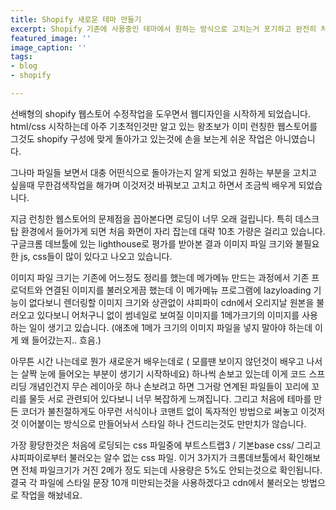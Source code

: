 ```yaml
---
title: Shopify 새로운 테마 만들기
excerpt: Shopify 기존에 사용중인 테마에서 원하는 방식으로 고치는거 포기하고 완전히 처음부터 하나 하나 만들어 보기로 결심.
featured_image: ''
image_caption: ''
tags:
- blog
- shopify

---
```

선배형의 shopify 웹스토어 수정작업을 도우면서 웹디자인을 시작하게 되었습니다. html/css 시작하는데 아주 기초적인것만 알고 있는 왕초보가 이미 런칭한 웹스토어를 그것도 shopify 구성에 맞게 돌아가고 있는것에 손을 보는게 쉬운 작업은 아니였습니다.

그나마 파일들 보면서 대충 어떤식으로 돌아가는지 알게 되었고 원하는 부분을 고치고 싶을때 무한검색작업을 해가며 이것저것 바꿔보고 고치고 하면서 조금씩 배우게 되었습니다.

지금 런칭한 웹스토어의 문제점을 꼽아본다면 로딩이 너무 오래 걸립니다. 특히 데스크탑 환경에서 들어가게 되면 처음 화면이 자리 잡는데 대략 10초 가량은 걸리고 있습니다. 구글크롬 데브툴에 있는 lighthouse로 평가를 받아본 결과 이미지 파일 크기와 불필요한 js, css들이 많이 있다고 나오고 있습니다.

이미지 파일 크기는 기존에 어느정도 정리를 했는데 메가메뉴 만드는 과정에서 기존 프로덕트와 연결된 이미지를 불러오게끔 했는데 이 메가메뉴 프로그램에 lazyloading 기능이 없다보니 렌더링할 이미지 크기와 상관없이 샤피파이 cdn에서 오리지날 원본을 불러오고 있다보니 어처구니 없이 썸네일로 보여질 이미지를 1메가크기의 이미지를 사용하는 일이 생기고 있습니다. (애초에 1메가 크기의 이미지 파일을 넣지 말아야 하는데 이게 왜 들어갔는지.. 흐음.)

아무튼 시간 나는데로 뭔가 새로운거 배우는데로 ( 모를땐 보이지 않던것이 배우고 나서는 살짝 눈에 들어오는 부분이 생기기 시작하네요) 하나씩 손보고 있는데 이게 코드 스프리딩 개념인건지 무슨 레이아웃 하나 손보려고 하면 그거랑 연계된 파일들이 꼬리에 꼬리를 물듯 서로 관련되어 있다보니 너무 복잡하게 느껴집니다. 그리고 처음에 테마를 만든 코더가 불친절하게도 아무런 서식이나 코맨트 없이 독자적인 방법으로 써놓고 이것저것 이어붙이는 방식으로 만들어놔서 스타일 하나 건드리는것도 만만치가 않습니다.

가장 황당한것은 처음에 로딩되는 css 파일중에 부트스트랩3 / 기본base css/ 그리고 샤피파이로부터 불러오는 알수 없는 css 파일. 이거 3가지가 크롬데브툴에서 확인해보면 전체 파일크기가 거진 2메가 정도 되는데 사용량은 5%도 안되는것으로 확인됩니다. 결국 각 파일에 스타일 문장 10개 미만되는것을 사용하겠다고 cdn에서 불러오는 방법으로 작업을 해놨네요.